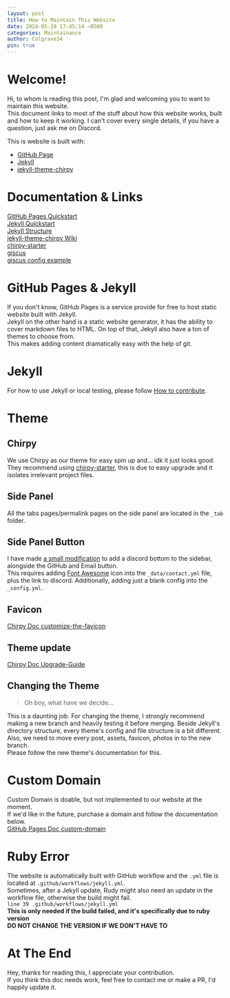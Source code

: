 ```yaml
---
layout: post
title: How to Maintain This Website
date: 2024-05-28 17:45:14 −0500
categories: Maintainance
author: Colgrave34
pin: true
---
```

# Welcome!
Hi, to whom is reading this post, I'm glad and welcoming you to want to maintain this website.  
This document links to most of the stuff about how this website works, built and how to keep it working. I can't cover every single details, if you have a question, just ask me on Discord.

This is website is built with:
- [GitHub Page](https://pages.github.com/)
- [Jekyll](https://jekyllrb.com/)
- [jekyll-theme-chirpy](https://github.com/cotes2020/jekyll-theme-chirpy)

# Documentation & Links
[GitHub Pages Quickstart](https://docs.github.com/en/pages/quickstart)  
[Jekyll Quickstart](https://jekyllrb.com/docs/)  
[Jekyll Structure](https://jekyllrb.com/docs/structure/)  
[jekyll-theme-chirpy Wiki](https://github.com/cotes2020/jekyll-theme-chirpy/wiki)  
[chirpy-starter](https://github.com/cotes2020/chirpy-starter)  
[giscus](https://giscus.app/)  
[giscus config example](https://github.com/cotes2020/chirpy-starter/blob/main/_config.yml#L108)  

# GitHub Pages & Jekyll
If you don't know, GitHub Pages is a service provide for free to host static website built with Jekyll.  
Jekyll on the other hand is a static website generator, it has the ability to cover markdown files to HTML. On top of that, Jekyll also have a ton of themes to choose from.  
This makes adding content dramatically easy with the help of git.

# Jekyll
For how to use Jekyll or local testing, please follow [How to contribute]().

# Theme
## Chirpy
We use Chirpy as our theme for easy spin up and... idk it just looks good.  
They recommend using [chirpy-starter](https://github.com/cotes2020/chirpy-starter), this is due to easy upgrade and it isolates irrelevant project files.

## Side Panel
All the tabs pages/permalink pages on the side panel are located in the `_tab` folder.

## Side Panel Button
I have made [a small modification](https://github.com/itslc2023/itslc2023.github.io/commit/b5813dc29e2efd3032ff0e69c0b5fb4f2330ad3f) to add a discord bottom to the sidebar, alongside the GitHub and Email button.  
This requires adding [Font Awesome](https://fontawesome.com/icons/discord?f=brands&s=solid) icon into the `_data/contact.yml` file, plus the link to discord. Additionally, adding just a blank config into the `_config.yml`.

## Favicon
[Chirpy Doc customize-the-favicon](https://chirpy.cotes.page/posts/customize-the-favicon/)

## Theme update
[Chirpy Doc Upgrade-Guide](https://github.com/cotes2020/jekyll-theme-chirpy/wiki/Upgrade-Guide)

## Changing the Theme
> Oh boy, what have we decide...

This is a daunting job. For changing the theme, I strongly recommend making a new branch and heavily testing it before merging. Beside Jekyll's directory structure, every theme's config and file structure is a bit different. Also, we need to move every post, assets, favicon, photos in to the new branch.  
Please follow the new theme's documentation for this.

# Custom Domain
Custom Domain is doable, but not implemented to our website at the moment.  
If we'd like in the future, purchase a domain and follow the documentation below.  
[GitHub Pages Doc custom-domain](https://docs.github.com/en/pages/configuring-a-custom-domain-for-your-github-pages-site)

# Ruby Error
The website is automatically built with GitHub workflow and the `.yml` file is located at `.github/workflows/jekyll.yml`.  
Sometimes, after a Jekyll update, Rudy might also need an update in the workflow file, otherwise the build might fail.  
`line 39 .github/workflows/jekyll.yml`  
**This is only needed if the build failed, and it's specifically due to ruby version**  
**DO NOT CHANGE THE VERSION IF WE DON'T HAVE TO**

# At The End
Hey, thanks for reading this, I appreciate your contribution.  
If you think this doc needs work, feel free to contact me or make a PR, I'd happily update it.

